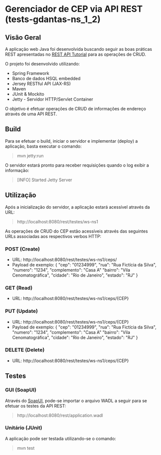# Gerenciador de CEP via API REST (tests-gdantas-ns_1_2)
## Visão Geral
A aplicação web Java foi desenvolvida buscando seguir as boas práticas REST apresentadas no [REST API Tutorial](http://www.restapitutorial.com/index.html) para as operações de CRUD.

O projeto foi desenvolvido utilizando:
* Spring Framework
* Banco de dados HSQL embedded
* Jersey RESTful API (JAX-RS)
* Maven 
* JUnit & Mockito
* Jetty - Servidor HTTP/Servlet Container

O objetivo é efetuar operações de CRUD de informações de endereço através de uma API REST.

## Build
Para se efetuar o build, iniciar o servidor e implementar (deploy) a aplicação, basta executar o comando:

> mvn jetty:run

O servidor estará pronto para receber requisições quando o log exibir a informação:

> [INFO] Started Jetty Server

## Utilização

Após a inicialização do servidor, a aplicação estará acessível através da URL:
> http://localhost:8080/rest/testes/ws-ns1

As operações de CRUD do CEP estão acessíveis através das seguintes URLs associadas aos respectivos verbos HTTP:

### POST (Create)
* URL: http://localhost:8080/rest/testes/ws-ns1/ceps/
* Payload de exemplo: 
        {
          "cep": "01234999",
          "rua": "Rua Fictícia da Silva",
          "numero": "1234",
          "complemento": "Casa A"
          "bairro": "Vila Cenomatográfica",
          "cidade": "Rio de Janeiro",
          "estado": "RJ"
        }

### GET (Read)
* URL: http://localhost:8080/rest/testes/ws-ns1/ceps/{CEP}

### PUT (Update)
* URL: http://localhost:8080/rest/testes/ws-ns1/ceps/{CEP}
* Payload de exemplo: 
        {
          "cep": "01234999",
          "rua": "Rua Fictícia da Silva",
          "numero": "1234",
          "complemento": "Casa A"
          "bairro": "Vila Cenomatográfica",
          "cidade": "Rio de Janeiro",
          "estado": "RJ"
        }

### DELETE (Delete)
* URL: http://localhost:8080/rest/testes/ws-ns1/ceps/{CEP}

## Testes
### GUI (SoapUI)
Através do [SoapUI](http://www.soapui.org/downloads/soapui/open-source.html), pode-se importar o arquivo WADL a seguir para se efetuar os testes da API REST:
> http://localhost:8080/rest/application.wadl

### Unitário (JUnit)
A aplicação pode ser testada utilizando-se o comando:
> mvn test
